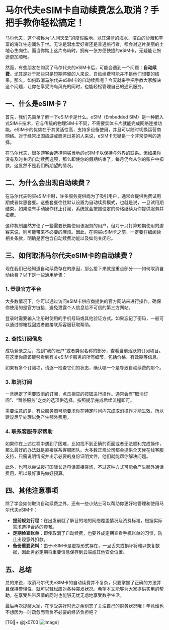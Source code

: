 # 马尔代夫eSIM卡自动续费怎么取消？手把手教你轻松搞定！

马尔代夫，这个被称为“人间天堂”的度假胜地，以其湛蓝的海水、洁白的沙滩和丰富的海洋生态闻名于世。无论是潜水爱好者还是普通旅行者，都会对这片美丽的土地心生向往。而当你踏上这片岛屿时，拥有一张方便快捷的eSIM卡，无疑能让旅途更加顺畅。

然而，有些朋友在购买了马尔代夫的eSIM卡后，可能会遇到一个问题：**自动续费**。尤其是对于那些只是短期停留的人来说，自动续费可能并不是他们想要的结果。那么，如何取消马尔代夫eSIM卡的自动续费呢？今天就来手把手教大家解决这个问题，让你在享受海岛风光的同时，也能轻松管理自己的通讯服务。

## 一、什么是eSIM卡？

首先，我们先简单了解一下eSIM卡是什么。eSIM（Embedded SIM）是一种嵌入式SIM卡技术，它与传统的物理SIM卡不同，不需要实体卡片就能完成网络连接功能。eSIM卡的优势在于其灵活性高，支持多设备使用，并且可以随时切换运营商网络。对于经常出国旅游或商务出差的人来说，eSIM卡无疑是一个非常便利的选择。

在马尔代夫，很多游客会选择购买当地的eSIM卡以保持与外界的联系。但如果你没有及时关闭自动续费选项，那么即使你的假期结束了，每月仍会从你的账户中扣款，这显然不是我们所期望的情况。

## 二、为什么会出现自动续费？

在马尔代夫购买eSIM卡时，许多服务提供商为了吸引用户，通常会提供免费试用期或者优惠套餐。这些套餐往往默认设置为自动续费模式，也就是说，一旦试用期结束，如果没有手动操作终止订阅，系统就会按照设定的价格继续为你提供服务并扣费。

这种机制虽然方便了一些需要长期使用该服务的用户，但对于只打算短期使用的游客来说，则可能带来不必要的麻烦。因此，在购买eSIM卡之前，一定要仔细阅读相关条款，明确是否包含自动续费功能以及如何关闭它。

## 三、如何取消马尔代夫eSIM卡的自动续费？

现在我们已经知道自动续费存在的原因，那么接下来就是重点部分——如何取消自动续费？以下是一些通用步骤：

### 1. 登录官方平台

大多数情况下，你可以通过访问eSIM卡供应商提供的官方网站来进行操作。确保你使用的是官方链接，避免泄露个人信息给不可信的第三方网站。

登录时需要输入注册时使用的手机号码或其他验证方式。如果忘记了密码，一般可以通过邮箱找回或者直接联系客服获取帮助。

### 2. 查找订阅信息

成功登录之后，找到“我的账户”或者类似名称的部分，查看当前活跃的订阅项目。在这里你应该能够看到有关eSIM卡服务的所有细节，包括价格、有效期等信息。

如果有多个订阅项，请逐一检查它们的状态，确认哪一个是导致自动续费的那个。

### 3. 取消订阅

一旦确定了需要取消的订阅，点击相应的按钮进行操作。通常会有“取消订阅”、“暂停服务”之类的选项供选择。按照提示完成后续流程即可。

需要注意的是，有些服务商可能要求你在特定时间内完成取消操作才能生效，所以建议尽早处理以免产生额外费用。

### 4. 联系客服寻求帮助

如果你在上述过程中遇到了困难，比如找不到正确的页面或者无法顺利完成操作，那么最好的办法就是直接联系客服团队。大多数正规公司都会提供全天候在线客服支持，只需说明情况并出示必要的身份证明文件，他们就能帮你解决问题。

此外，也可以尝试拨打国际长途电话直接咨询，不过这种方式可能会产生额外通话费用，所以最好事先做好预算。

## 四、其他注意事项

除了学会如何取消自动续费之外，还有一些小贴士可以帮助你更好地管理和使用马尔代夫eSIM卡：

- **提前规划行程**：在出发前就了解目的地的网络覆盖情况及资费标准，根据实际需求选择合适的套餐。
- **定期检查账单**：即使取消了自动续费，也要养成定期查看手机账单的习惯，防止出现意外扣款。
- **备份重要资料**：由于eSIM卡是虚拟形式存在，一旦丢失或损坏将难以恢复数据，因此务必定期将重要信息保存到云端或其他安全位置。

## 五、总结

总的来说，取消马尔代夫eSIM卡的自动续费并不复杂，只要掌握了正确的方法并且保持警惕性，就可以轻松应对各种突发状况。希望本文能够为大家提供实用的帮助，在享受热带风情的同时也能够无忧无虑地享受数字生活。

最后再次提醒大家，在享受美好时光之余别忘了关注自己的财务状况哦！毕竟谁也不想因为一时疏忽而背负不必要的经济负担吧？

[TG💪+ @jx0703 ![Image](https://github.com/user-attachments/assets/dbca1d08-cadb-493c-b0ec-ad6f7a83f270)]